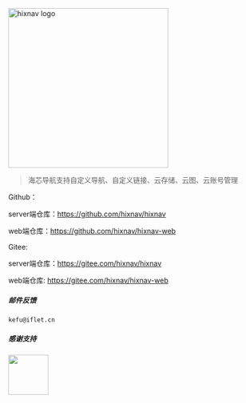 <img src="http://hixnav.github.io/img/logo.png" alt="hixnav logo" width="320px"/>

> 海芯导航支持自定义导航、自定义链接、云存储、云图、云账号管理

Github：

server端仓库：https://github.com/hixnav/hixnav

web端仓库：https://github.com/hixnav/hixnav-web

Gitee:

server端仓库：https://gitee.com/hixnav/hixnav

web端仓库: https://gitee.com/hixnav/hixnav-web

##### 邮件反馈
```shell
kefu@iflet.cn
```

##### 感谢支持
<a href="https://jb.gg/OpenSourceSupport"><img src="https://resources.jetbrains.com/storage/products/company/brand/logos/jb_beam.png?_gl=1*3avy37*_ga*MTIwNjIyNTA3NC4xNjUwNzgyMDU3*_ga_V0XZL7QHEB*MTY1MDc4MjA1Ni4xLjEuMTY1MDc4MjExOC4w&_ga=2.156379512.272175753.1650782057-1206225074.1650782057" width="80px"/></a>


